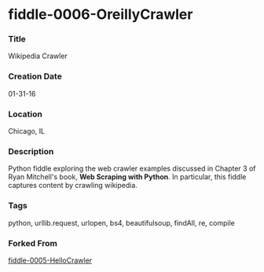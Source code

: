 fiddle-0006-OreillyCrawler
======

### Title

Wikipedia Crawler


### Creation Date

01-31-16


### Location

Chicago, IL


### Description

Python fiddle exploring the web crawler examples discussed in Chapter 3 of Ryan Mitchell's book,
**Web Scraping with Python**.  In particular, this fiddle captures content by crawling wikipedia.


### Tags

python, urllib.request, urlopen, bs4, beautifulsoup, findAll, re, compile


### Forked From

[fiddle-0005-HelloCrawler](../fiddle-0005-HelloCrawler)

